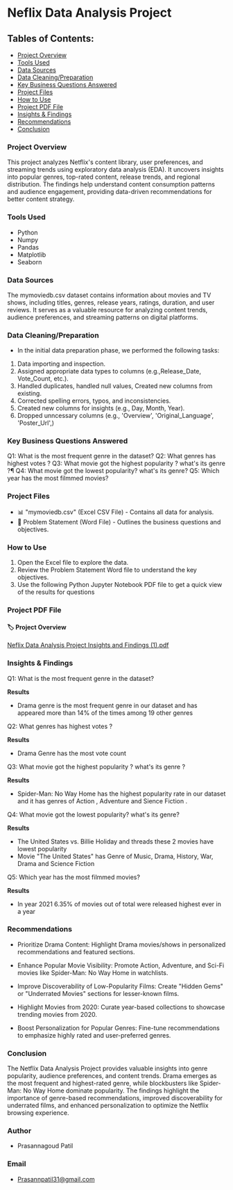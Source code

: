 # Neflix Data Analysis Project 

## Tables of Contents: 
- [Project Overview](#project-overview)  
- [Tools Used](#tools-used)  
- [Data Sources](#data-sources)  
- [Data Cleaning/Preparation](#data-cleaningpreparation)  
- [Key Business Questions Answered](#key-business-questions-answered)  
- [Project Files](#project-files)  
- [How to Use](#how-to-use)
- [Project PDF File](#project-pdf-file)
- [Insights & Findings](#insights--findings)  
- [Recommendations](#recommendations)  
- [Conclusion](#conclusion)
  
### Project Overview
This project analyzes Netflix's content library, user preferences, and streaming trends using exploratory data analysis (EDA). It uncovers insights into popular genres, top-rated content, release trends, and regional distribution. The findings help understand content consumption patterns and audience engagement, providing data-driven recommendations for better content strategy. 

### Tools Used
- Python
- Numpy
- Pandas
- Matplotlib
- Seaborn


### Data Sources
The mymoviedb.csv dataset contains information about movies and TV shows, including titles, genres, release years, ratings, duration, and user reviews. It serves as a valuable resource for analyzing content trends, audience preferences, and streaming patterns on digital platforms.

### Data Cleaning/Preparation
- In the initial data preparation phase, we performed the following tasks:

1. Data importing and inspection.
2. Assigned appropriate data types to columns (e.g.,Release_Date, Vote_Count, etc.).
3. Handled duplicates, handled null values, Created new columns from existing.
4. Corrected spelling errors, typos, and inconsistencies.
5. Created new columns for insights (e.g., Day, Month, Year).
6. Dropped unncessary columns (e.g., 'Overview', 'Original_Language', 'Poster_Url',)
  
### Key Business Questions Answered
 Q1: What is the most frequent genre in the dataset?
 Q2: What genres has highest votes ?
 Q3: What movie got the highest popularity ? what's its genre ?¶
 Q4: What movie got the lowest popularity? what's its genre?
 Q5: Which year has the most filmmed movies?
 

### Project Files
- 📊 "mymoviedb.csv" (Excel CSV File) - Contains all data for analysis.
- 📝 Problem Statement (Word  File) - Outlines the business questions and objectives.

 ### How to Use
1. Open the Excel file to explore the data.
2. Review the Problem Statement Word file to understand the key objectives.
3. Use the following Python Jupyter Notebook PDF file to get a quick view of the results for questions

### Project PDF File
#### 🏷️ Project Overview


[Neflix Data Analysis Project Insights and Findings (1).pdf](https://github.com/user-attachments/files/19582729/Neflix.Data.Analysis.Project.Insights.and.Findings.1.pdf)

### Insights & Findings
 Q1: What is the most frequent genre in the dataset?

**Results**
 - Drama genre is the most frequent genre in our dataset and has appeared more than 14% of the times among 19 other genres
 
 Q2: What genres has highest votes ?
 
**Results**
 - Drama Genre has the most vote count

 Q3: What movie got the highest popularity ? what's its genre ?

**Results**
 - Spider-Man: No Way Home has the highest popularity rate in our dataset and it has genres of Action , Adventure and Sience Fiction .
 
 Q4: What movie got the lowest popularity? what's its genre?

**Results**
-  The United States vs. Billie Holiday and threads these 2 movies have lowest popularity
- Movie "The United States" has Genre of Music, Drama, History, War, Drama and Science Fiction

Q5: Which year has the most filmmed movies?


**Results**
 - In year 2021 6.35% of movies out of total were released highest ever in a year
 

### Recommendations
- Prioritize Drama Content: Highlight Drama movies/shows in personalized recommendations and featured sections.

- Enhance Popular Movie Visibility: Promote Action, Adventure, and Sci-Fi movies like Spider-Man: No Way Home in watchlists.

- Improve Discoverability of Low-Popularity Films: Create "Hidden Gems" or "Underrated Movies" sections for lesser-known films.

- Highlight Movies from 2020: Curate year-based collections to showcase trending movies from 2020.

- Boost Personalization for Popular Genres: Fine-tune recommendations to emphasize highly rated and user-preferred genres.

### Conclusion
The Netflix Data Analysis Project provides valuable insights into genre popularity, audience preferences, and content trends. Drama emerges as the most frequent and highest-rated genre, while blockbusters like Spider-Man: No Way Home dominate popularity. The findings highlight the importance of genre-based recommendations, improved discoverability for underrated films, and enhanced personalization to optimize the Netflix browsing experience. 

### Author
- Prasannagoud Patil

### Email
- Prasannpatil31@gmail.com
